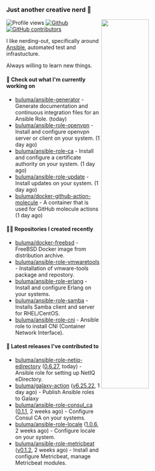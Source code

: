 ### Just another creative nerd 👋


![Profile views](https://gpvc.arturio.dev/buluma) <a href="https://gitstats.me/buluma">
  <img align="right" src="https://github-readme-stats.vercel.app/api?username=buluma&theme=gotham&show_icons=true" width="50%"/>
</a>
[![Github](https://img.shields.io/badge/-buluma-black?style=flat&labelColor=black&logo=github&logoColor=white&include_all_commits=true&count_private=true)](https://gitstats.me/buluma)
[![GitHub contributors](https://img.shields.io/github/contributors/buluma/badges.svg)](https://GitHub.com/buluma/badges/graphs/contributors/)

I like nerding-out, specifically around [Ansible](https://github.com/ansible/ansible), automated test and infrastucture.

Always willing to learn new things.

#### 👷 Check out what I'm currently working on

- [buluma/ansible-generator](https://github.com/buluma/ansible-generator) - Generate documentation and continuous integration files for an Ansible Role. (today)
- [buluma/ansible-role-openvpn](https://github.com/buluma/ansible-role-openvpn) - Install and configure openvpn server or client on your system. (1 day ago)
- [buluma/ansible-role-ca](https://github.com/buluma/ansible-role-ca) - Install and configure a certificate authority on your system. (1 day ago)
- [buluma/ansible-role-update](https://github.com/buluma/ansible-role-update) - Install updates on your system. (1 day ago)
- [buluma/docker-github-action-molecule](https://github.com/buluma/docker-github-action-molecule) - A container that is used for GitHub molecule actions (1 day ago)

#### 👨‍💻 Repositories I created recently

- [buluma/docker-freebsd](https://github.com/buluma/docker-freebsd) - FreeBSD Docker image from distribution archive.
- [buluma/ansible-role-vmwaretools](https://github.com/buluma/ansible-role-vmwaretools) - Installation of vmware-tools package and repostory.
- [buluma/ansible-role-erlang](https://github.com/buluma/ansible-role-erlang) - Install and configure Erlang on your systems.
- [buluma/ansible-role-samba](https://github.com/buluma/ansible-role-samba) - Installs Samba client and server for RHEL/CentOS.
- [buluma/ansible-role-cni](https://github.com/buluma/ansible-role-cni) - Ansible role to install CNI (Container Network Interface).

#### 🚀 Latest releases I've contributed to

- [buluma/ansible-role-netiq-edirectory](https://github.com/buluma/ansible-role-netiq-edirectory) ([0.6.27](https://github.com/buluma/ansible-role-netiq-edirectory/releases/tag/0.6.27), today) - Ansible role for setting up NetIQ eDirectory.
- [buluma/galaxy-action](https://github.com/buluma/galaxy-action) ([v6.25.22](https://github.com/buluma/galaxy-action/releases/tag/v6.25.22), 1 day ago) - Publish Ansible roles to Galaxy
- [buluma/ansible-role-consul_ca](https://github.com/buluma/ansible-role-consul_ca) ([0.1.1](https://github.com/buluma/ansible-role-consul_ca/releases/tag/0.1.1), 2 weeks ago) - Configure Consul CA on your systems.
- [buluma/ansible-role-locale](https://github.com/buluma/ansible-role-locale) ([1.0.6](https://github.com/buluma/ansible-role-locale/releases/tag/1.0.6), 2 weeks ago) - Configure locale on your system.
- [buluma/ansible-role-metricbeat](https://github.com/buluma/ansible-role-metricbeat) ([v0.1.2](https://github.com/buluma/ansible-role-metricbeat/releases/tag/v0.1.2), 2 weeks ago) - Install and configure Metricbeat, manage Metricbeat modules.


